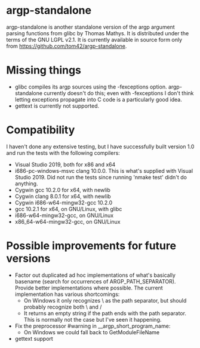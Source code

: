 # argp-standalone
argp-standalone is another standalone version of the argp argument parsing functions from glibc by Thomas Mathys.
It is distributed under the terms of the GNU LGPL v2.1.
It is currently available in source form only from https://github.com/tom42/argp-standalone.

# Missing things
* glibc compiles its argp sources using the -fexceptions option. argp-standalone currently doesn't do this; even with -fexceptions I don't think letting exceptions propagate into C code is a particularly good idea.
* gettext is currently not supported.

# Compatibility
I haven't done any extensive testing, but I have successfully built version 1.0 and run the tests with the following compilers:
* Visual Studio 2019, both for x86 and x64
* i686-pc-windows-msvc clang 10.0.0. This is what's supplied with Visual Studio 2019. Did not run the tests since running 'nmake test' didn't do anything.
* Cygwin gcc 10.2.0 for x64, with newlib
* Cygwin clang 8.0.1 for x64, with newlib
* Cygwin i686-w64-mingw32-gcc 10.2.0
* gcc 10.2.1 for x64, on GNU/Linux, with glibc
* i686-w64-mingw32-gcc, on GNU/Linux
* x86_64-w64-mingw32-gcc, on GNU/Linux

# Possible improvements for future versions
* Factor out duplicated ad hoc implementations of what's basically basename (search for occurrences of ARGP_PATH_SEPARATOR). Provide better implementations where possible. The current implementation has various shortcomings:
  * On Windows it only recognizes \ as the path separator, but should probably recognize both \ and /
  * It returns an empty string if the path ends with the path separator. This is normally not the case but I've seen it happening.
* Fix the preprocessor #warning in __argp_short_program_name:
  * On Windows we could fall back to GetModuleFileName
* gettext support
